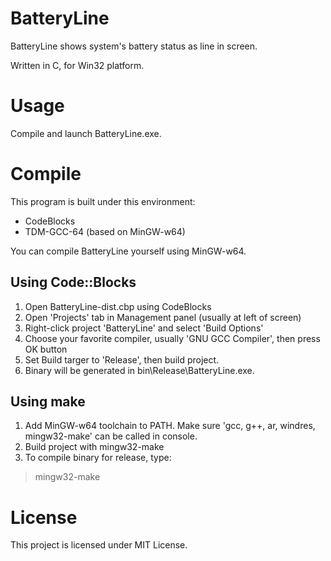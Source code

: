 # BatteryLine
BatteryLine shows system's battery status as line in screen.

Written in C, for Win32 platform.

# Usage
Compile and launch BatteryLine.exe.

# Compile
This program is built under this environment:
- CodeBlocks
- TDM-GCC-64 (based on MinGW-w64)

You can compile BatteryLine yourself using MinGW-w64.

## Using Code::Blocks
1. Open BatteryLine-dist.cbp using CodeBlocks
2. Open 'Projects' tab in Management panel (usually at left of screen)
3. Right-click project 'BatteryLine' and select 'Build Options'
4. Choose your favorite compiler, usually 'GNU GCC Compiler', then press OK button
5. Set Build targer to 'Release', then build project.
6. Binary will be generated in bin\Release\BatteryLine.exe.

## Using make
1. Add MinGW-w64 toolchain to PATH. Make sure 'gcc, g++, ar, windres, mingw32-make' can be called in console.
2. Build project with mingw32-make
3. To compile binary for release, type:
> mingw32-make

# License
This project is licensed under MIT License.

